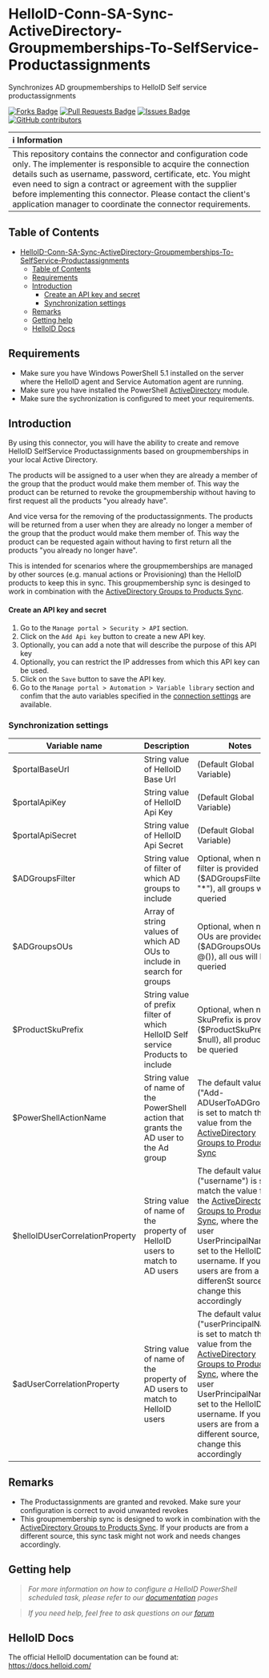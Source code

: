 # HelloID-Conn-SA-Sync-ActiveDirectory-Groupmemberships-To-SelfService-Productassignments
Synchronizes AD groupmemberships to HelloID Self service productassignments

<a href="https://github.com/Tools4everBV/HelloID-Conn-SA-Sync-ActiveDirectory-Groupmemberships-To-SelfService-Productassignments/network/members"><img src="https://img.shields.io/github/forks/Tools4everBV/HelloID-Conn-SA-Sync-ActiveDirectory-Groupmemberships-To-SelfService-Productassignments" alt="Forks Badge"/></a>
<a href="https://github.com/Tools4everBV/HelloID-Conn-SA-Sync-ActiveDirectory-Groupmemberships-To-SelfService-Productassignments/pulls"><img src="https://img.shields.io/github/issues-pr/Tools4everBV/HelloID-Conn-SA-Sync-ActiveDirectory-Groupmemberships-To-SelfService-Productassignments" alt="Pull Requests Badge"/></a>
<a href="https://github.com/Tools4everBV/HelloID-Conn-SA-Sync-ActiveDirectory-Groupmemberships-To-SelfService-Productassignments/issues"><img src="https://img.shields.io/github/issues/Tools4everBV/HelloID-Conn-SA-Sync-ActiveDirectory-Groupmemberships-To-SelfService-Productassignments" alt="Issues Badge"/></a>
<a href="https://github.com/Tools4everBV/HelloID-Conn-SA-Sync-ActiveDirectory-Groupmemberships-To-SelfService-Productassignments/graphs/contributors"><img alt="GitHub contributors" src="https://img.shields.io/github/contributors/Tools4everBV/HelloID-Conn-SA-Sync-ActiveDirectory-Groupmemberships-To-SelfService-Productassignments?color=2b9348"></a>


| :information_source: Information |
|:---------------------------|
| This repository contains the connector and configuration code only. The implementer is responsible to acquire the connection details such as username, password, certificate, etc. You might even need to sign a contract or agreement with the supplier before implementing this connector. Please contact the client's application manager to coordinate the connector requirements.       |

## Table of Contents
- [HelloID-Conn-SA-Sync-ActiveDirectory-Groupmemberships-To-SelfService-Productassignments](#helloid-conn-sa-sync-activedirectory-groupmemberships-to-selfservice-productassignments)
  - [Table of Contents](#table-of-contents)
  - [Requirements](#requirements)
  - [Introduction](#introduction)
      - [Create an API key and secret](#create-an-api-key-and-secret)
    - [Synchronization settings](#synchronization-settings)
  - [Remarks](#remarks)
  - [Getting help](#getting-help)
  - [HelloID Docs](#helloid-docs)

## Requirements
- Make sure you have Windows PowerShell 5.1 installed on the server where the HelloID agent and Service Automation agent are running.
- Make sure you have installed the PowerShell [ActiveDirectory](https://learn.microsoft.com/en-us/powershell/module/activedirectory/?view=windowsserver2022-ps) module.
- Make sure the sychronization is configured to meet your requirements.

## Introduction

By using this connector, you will have the ability to create and remove HelloID SelfService Productassignments based on groupmemberships in your local Active Directory.

The products will be assigned to a user when they are already a member of the group that the product would make them member of. This way the product can be returned to revoke the groupmembership without having to first request all the products "you already have".

And vice versa for the removing of the productassignments. The products will be returned from a user when they are already no longer a member of the group that the product would make them member of. This way the product can be requested again without having to first return all the products "you already no longer have".

This is intended for scenarios where the groupmemberships are managed by other sources (e.g. manual actions or Provisioning) than the HelloID products to keep this in sync. This groupmembership sync is desinged to work in combination with the [ActiveDirectory Groups to Products Sync](https://github.com/Tools4everBV/HelloID-Conn-SA-Sync-ActiveDirectory-Groups-To-SelfService-Products).

#### Create an API key and secret

1. Go to the `Manage portal > Security > API` section.
2. Click on the `Add Api key` button to create a new API key.
3. Optionally, you can add a note that will describe the purpose of this API key
4. Optionally, you can restrict the IP addresses from which this API key can be used.
5. Click on the `Save` button to save the API key.
6. Go to the `Manage portal > Automation > Variable library` section and confim that the auto variables specified in the [connection settings](#connection-settings) are available.

### Synchronization settings
| Variable name | Description   | Notes |
| ------------- | -----------   | ----- |
| $portalBaseUrl    | String value of HelloID Base Url  | (Default Global Variable) |
| $portalApiKey | String value of HelloID Api Key   | (Default Global Variable) |
| $portalApiSecret  | String value of HelloID Api Secret    | (Default Global Variable) |
| $ADGroupsFilter   | String value of filter of which AD groups to include   | Optional, when no filter is provided ($ADGroupsFilter = "*"), all groups will be queried  |
| $ADGroupsOUs  | Array of string values of which AD OUs to include in search for groups | Optional, when no OUs are provided ($ADGroupsOUs = @()), all ous will be queried  |
| $ProductSkuPrefix | String value of prefix filter of which HelloID Self service Products to include    | Optional, when no SkuPrefix is provided ($ProductSkuPrefix = $null), all products will be queried |
| $PowerShellActionName | String value of name of the PowerShell action that grants the AD user to the Ad group | The default value ("Add-ADUserToADGroup") is set to match the value from the [ActiveDirectory Groups to Products Sync](https://github.com/Tools4everBV/HelloID-Conn-SA-Sync-ActiveDirectory-Groups-To-SelfService-Products)   |
| $helloIDUserCorrelationProperty   | String value of name of the property of HelloID users to match to AD users    | The default value ("username") is set to match the value from the [ActiveDirectory Groups to Products Sync](https://github.com/Tools4everBV/HelloID-Conn-SA-Sync-ActiveDirectory-Groups-To-SelfService-Products), where the AD user UserPrincipalName is set to the HelloID User username. If your users are from a differenSt source, change this accordingly   |
| $adUserCorrelationProperty    | String value of name of the property of AD users to match to HelloID users    | The default value ("userPrincipalName") is set to match the value from the [ActiveDirectory Groups to Products Sync](https://github.com/Tools4everBV/HelloID-Conn-SA-Sync-ActiveDirectory-Groups-To-SelfService-Products), where the AD user UserPrincipalName is set to the HelloID User username. If your users are from a different source, change this accordingly  |

## Remarks
- The Productassignments are granted and revoked. Make sure your configuration is correct to avoid unwanted revokes
- This groupmembership sync is designed to work in combination with the [ActiveDirectory Groups to Products Sync](https://github.com/Tools4everBV/HelloID-Conn-SA-Sync-ActiveDirectory-Groups-To-SelfService-Products). If your products are from a different source, this sync task might not work and needs changes accordingly.

## Getting help
> _For more information on how to configure a HelloID PowerShell scheduled task, please refer to our [documentation](https://docs.helloid.com/hc/en-us/articles/115003253294-Create-Custom-Scheduled-Tasks) pages_

> _If you need help, feel free to ask questions on our [forum](https://forum.helloid.com)_

## HelloID Docs
The official HelloID documentation can be found at: https://docs.helloid.com/